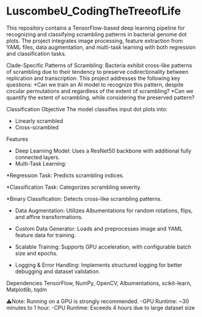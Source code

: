 # LuscombeU_CodingTheTreeofLife
This repository contains a TensorFlow-based deep learning pipeline for recognizing and classifying scrambling patterns in bacterial genome dot plots. The project integrates image processing, feature extraction from YAML files, data augmentation, and multi-task learning with both regression and classification tasks.

Clade-Specific Patterns of Scrambling:
Bacteria exhibit cross-like patterns of scrambling due to their tendency to preserve codirectionality between replication and transcription. This project addresses the following key questions:
*Can we train an AI model to recognize this pattern, despite circular permutations and regardless of the extent of scrambling?
*Can we quantify the extent of scrambling, while considering the preserved pattern?

Classification Objective
The model classifies input dot plots into:
- Linearly scrambled
- Cross-scrambled

Features
- Deep Learning Model: Uses a ResNet50 backbone with additional fully connected layers.
- Multi-Task Learning:

*Regression Task: Predicts scrambling indices.

*Classification Task: Categorizes scrambling severity.

*Binary Classification: Detects cross-like scrambling patterns.

- Data Augmentation: Utilizes Albumentations for random rotations, flips, and affine transformations.

- Custom Data Generator: Loads and preprocesses image and YAML feature data for training.

- Scalable Training: Supports GPU acceleration, with configurable batch size and epochs.

- Logging & Error Handling: Implements structured logging for better debugging and dataset validation.

Dependencies
TensorFlow, NumPy, OpenCV, Albumentations, scikit-learn, Matplotlib, tqdm

⚠Note: Running on a GPU is strongly recommended.
-GPU Runtime: ~30 minutes to 1 hour.
-CPU Runtime: Exceeds 4 hours due to large dataset size
